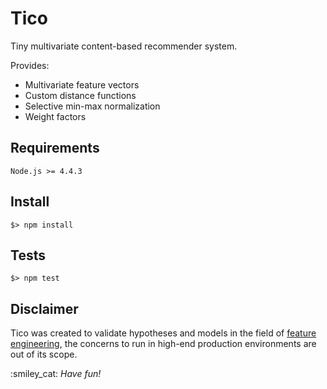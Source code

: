 # Tico

Tiny multivariate content-based recommender system.

Provides:

 * Multivariate feature vectors
 * Custom distance functions
 * Selective min-max normalization
 * Weight factors

## Requirements

`Node.js >= 4.4.3`

## Install

`$> npm install`

## Tests

`$> npm test`

## Disclaimer

Tico was created to validate hypotheses and models in the field of 
[feature engineering](https://en.wikipedia.org/wiki/Feature_engineering),
the concerns to run in high-end production environments are out of its scope.

:smiley\_cat: _Have fun!_
